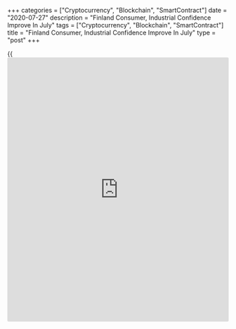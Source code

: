 +++
categories = ["Cryptocurrency", "Blockchain", "SmartContract"]
date = "2020-07-27"
description = "Finland Consumer, Industrial Confidence Improve In July"
tags = ["Cryptocurrency", "Blockchain", "SmartContract"]
title = "Finland Consumer, Industrial Confidence Improve In July"
type = "post"
+++

{{<iframe id="large-banner" src="https://www.bounty.group/#slide=18.0" width="100%" height="600" scrolling="no" style="border: 0px solid rgb(216, 221, 230); border-radius: 3px;">}}

Finland's consumer and industrial confidence improved in July, separate
surveys data from Statistics Finland and the Confederation of Finnish
Industries EK showed on Monday.

The consumer sentiment index rose to -1.6 in July from -3.9 in June, the
statistical office said. The index rose for a third straight month.

Among the four components of the confidence index, expectation on one's
own and Finland's [economy][1] strengthened in July. Intention to spend
money on durable goods also increased.

Households' expectations concerning the current personal finance
situation remained unchanged. Consumers' continued expect their own
financial situation to be excellent in July.

Expectations' regarding the unemployment situation improved in July, but
still remained gloom, the agency said.

The data was collected from 1,034 persons resident in Finland between
July 1 and 19.

Data from the Confederation of Finnish Industries showed that the
manufacturing confidence index rose seven points to -17 in July from -24
in June. The reading was well below the long-term average of +1.

The construction confidence indicator increased twelve points to -15 in
July. This was below its long-term average of -6.

The service sector confidence indicator rose twenty points to -18 points
in July.

The retail trade confidence increased five points to -5 in July, which
was below the long-term average of -1.

For comments and feedback [contact](https://www.playgroundfx.com/contact/): editorial@rtt[news](https://www.letsplayfx.com/blog/forex-news-website/).com

[Economic News][1]

 **What parts of the world are seeing the best (and worst) economic
performances lately? Click[here][2] to check out our [Econ Scorecard][2]
and find out! See up-to-the-moment [ranking](https://www.playgroundfx.com/blog/crypto-exchange-ranking/)s for the best and worst
performers in [GDP][2], [unemployment rate][3], [inflation][4] and much
more.**

   1. www.rtt[news](https://www.letsplayfx.com/blog/forex-news-website/).com/Content/EconomicNews.aspx
   2. www.rtt[news](https://www.letsplayfx.com/blog/forex-news-website/).com/economic-scorecard/world-rank/GDP/highest-performance.aspx
   3. www.rtt[news](https://www.letsplayfx.com/blog/forex-news-website/).com/economic-scorecard/world-rank/unemployment-rate/lowest-performance.aspx
   4. www.rtt[news](https://www.letsplayfx.com/blog/forex-news-website/).com/economic-scorecard/world-rank/CPI/highest-performance.aspx